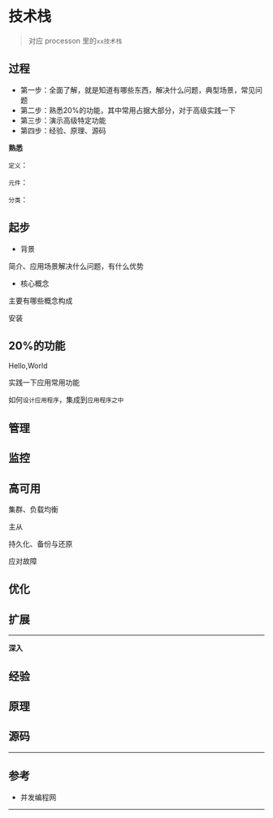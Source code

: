 # 技术栈

>   对应 processon 里的`xx技术栈`


##  过程
- 第一步：全面了解，就是知道有哪些东西，解决什么问题，典型场景，常见问题
- 第二步：熟悉20%的功能，其中常用占据大部分，对于高级实践一下
- 第三步：演示高级特定功能
- 第四步：经验、原理、源码


**熟悉**

`定义`：

`元件`：

`分类`：

##  起步
- 背景

简介、应用场景解决什么问题，有什么优势

- 核心概念


主要有哪些概念构成

安装

##  20%的功能

Hello,World

实践一下应用常用功能

如何`设计应用程序`，集成到`应用程序之中`


##  管理

##  监控


##  高可用

集群、负载均衡

主从

持久化、备份与还原

应对故障


##  优化

##  扩展


----

**深入**

##  经验


##  原理


##  源码


----

##  参考
- 并发编程网


----

